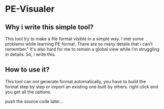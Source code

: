 PE-Visualer
===========
## Why i write this simple tool?
This tool try to make a file format visible in a simple way.
I met some problems while learning PE format. There are so many details that i can't remember."
It's also hard for me to remain a global view while i'm struggling in details.
So, i write this. 

## How to use it?
This tool can not generate format automatically, you have to build the format step by step or import an existing one built by others.
right click and you get all the options.

push the source code later...
